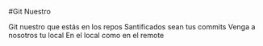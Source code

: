 #Git Nuestro

Git nuestro que estás en los repos
Santificados sean tus commits
Venga a nosotros tu local
En el local como en el remote